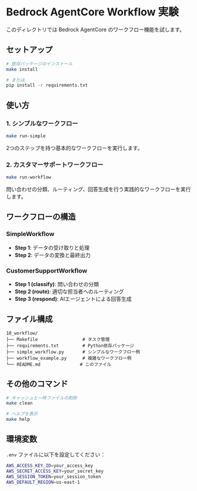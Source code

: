 # Bedrock AgentCore Workflow 実験

このディレクトリでは Bedrock AgentCore のワークフロー機能を試します。

## セットアップ

```bash
# 依存パッケージのインストール
make install

# または
pip install -r requirements.txt
```

## 使い方

### 1. シンプルなワークフロー

```bash
make run-simple
```

2つのステップを持つ基本的なワークフローを実行します。

### 2. カスタマーサポートワークフロー

```bash
make run-workflow
```

問い合わせの分類、ルーティング、回答生成を行う実践的なワークフローを実行します。

## ワークフローの構造

### SimpleWorkflow
- **Step 1**: データの受け取りと処理
- **Step 2**: データの変換と最終出力

### CustomerSupportWorkflow
- **Step 1 (classify)**: 問い合わせの分類
- **Step 2 (route)**: 適切な担当者へのルーティング
- **Step 3 (respond)**: AIエージェントによる回答生成

## ファイル構成

```
10_workflow/
├── Makefile                 # タスク管理
├── requirements.txt         # Python依存パッケージ
├── simple_workflow.py       # シンプルなワークフロー例
├── workflow_example.py      # 複雑なワークフロー例
└── README.md               # このファイル
```

## その他のコマンド

```bash
# キャッシュと一時ファイルの削除
make clean

# ヘルプを表示
make help
```

## 環境変数

`.env` ファイルに以下を設定してください：

```bash
AWS_ACCESS_KEY_ID=your_access_key
AWS_SECRET_ACCESS_KEY=your_secret_key
AWS_SESSION_TOKEN=your_session_token
AWS_DEFAULT_REGION=us-east-1
```
